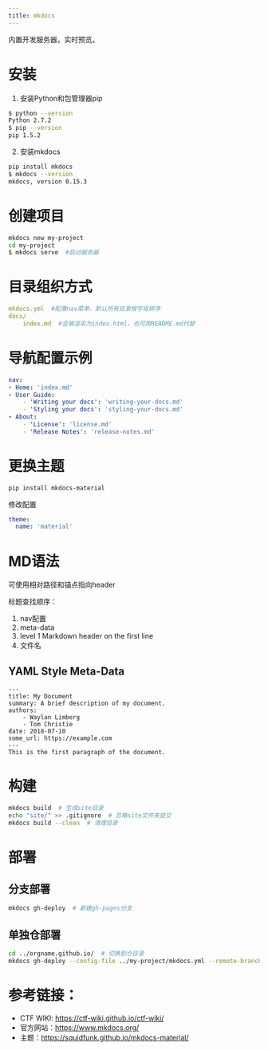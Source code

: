 ```yaml
---
title: mkdocs
---
```


内置开发服务器，实时预览。

# 安装

1. 安装Python和包管理器pip  
```bash
$ python --version
Python 2.7.2
$ pip --version
pip 1.5.2
```
2. 安装mkdocs  
```bash
pip install mkdocs
$ mkdocs --version
mkdocs, version 0.15.3
```

# 创建项目

```bash
mkdocs new my-project
cd my-project
$ mkdocs serve  #启动服务器
```

# 目录组织方式

```yaml
mkdocs.yml  #配置nav菜单，默认所有目录按字母排序
docs/
    index.md  #会被渲染为index.html，也可用README.md代替
```

# 导航配置示例

```yaml
nav:
- Home: 'index.md'
- User Guide:
    - 'Writing your docs': 'writing-your-docs.md'
    - 'Styling your docs': 'styling-your-docs.md'
- About:
    - 'License': 'license.md'
    - 'Release Notes': 'release-notes.md'
```

# 更换主题

```bash
pip install mkdocs-material
```

修改配置  
```yaml
theme:
  name: 'material'
```

# MD语法

可使用相对路径和锚点指向header

标题查找顺序：  
1. nav配置
2. meta-data
3. level 1 Markdown header on the first line
4. 文件名

## YAML Style Meta-Data

```
---
title: My Document
summary: A brief description of my document.
authors:
    - Waylan Limberg
    - Tom Christie
date: 2018-07-10
some_url: https://example.com
---
This is the first paragraph of the document.
```

# 构建

```bash
mkdocs build  # 生成site目录
echo "site/" >> .gitignore  # 忽略site文件夹提交
mkdocs build --clean  # 清理目录
```

# 部署

## 分支部署

```bash
mkdocs gh-deploy  # 新建gh-pages分支
```

## 单独仓部署

```bash
cd ../orgname.github.io/  # 切换到仓目录
mkdocs gh-deploy --config-file ../my-project/mkdocs.yml --remote-branch master
```


# 参考链接：

- CTF WIKI: <https://ctf-wiki.github.io/ctf-wiki/>
- 官方网站：<https://www.mkdocs.org/>
- 主题：<https://squidfunk.github.io/mkdocs-material/>
